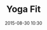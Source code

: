 ---
title:  "Yoga Fit"
teacher: Cintia Hongay
date:   2015-08-30 10:30 
categories: instructor schedule hongay
---